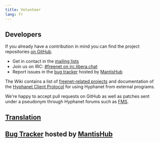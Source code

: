 ```yaml
---
title: Volunteer
lang: fr
---
```


## Developers

If you already have a contribution in mind you can find the project repositories
[on GitHub](https://github.com/freenet/).

- Get in contact in the [mailing lists](help.html#mailing-lists)
- Join us on IRC: [#freenet on irc.libera.chat](help.html#chat-with-us)
- Report issues in the [bug tracker](https://freenet.mantishub.io/) hosted by [MantisHub](https://www.mantishub.com)

The Wiki contains a list of 
[freenet-related projects](https://wiki.freenetproject.org/Projects) 
and documentation of the 
[Hyphanet Client Protocol](https://wiki.freenetproject.org/FCPv2)
for using Hyphanet from external programs.

We're happy to accept pull requests on GitHub as well as patches sent under a
pseudonym through Hyphanet forums such as [FMS](http://freesocial.draketo.de/fms_en.html).

## [Translation](https://wiki.freenetproject.org/Translation)

## [Bug Tracker](https://freenet.mantishub.io/) hosted by [MantisHub](https://www.mantishub.com)
